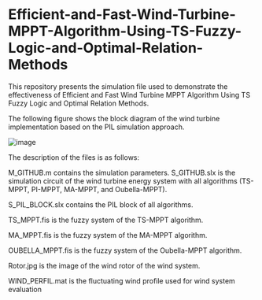 # Efficient-and-Fast-Wind-Turbine-MPPT-Algorithm-Using-TS-Fuzzy-Logic-and-Optimal-Relation-Methods
This repository presents the simulation file used to demonstrate the effectiveness of Efficient and Fast Wind Turbine MPPT Algorithm Using TS Fuzzy Logic and Optimal Relation Methods.

The following figure shows the block diagram of the wind turbine implementation based on the PIL simulation approach.

![image](https://github.com/DavidRLF/Efficient-and-Fast-Wind-Turbine-MPPT-Algorithm-Using-TS-Fuzzy-Logic-and-Optimal-Relation-Methods/assets/110740414/9f588219-39e1-4184-a3fd-ddb43edd9027)

The description of the files is as follows:

M_GITHUB.m  contains the simulation parameters.
S_GITHUB.slx is the simulation circuit of the wind turbine energy system with all algorithms (TS-MPPT, PI-MPPT, MA-MPPT, and Oubella-MPPT).

S_PIL_BLOCK.slx contains the PIL block of all algorithms.

TS_MPPT.fis  is the fuzzy system of the TS-MPPT algorithm.

MA_MPPT.fis is the fuzzy system of the MA-MPPT algorithm.

OUBELLA_MPPT.fis is the fuzzy system of the Oubella-MPPT algorithm.

Rotor.jpg is the image of the wind rotor of the wind system.

WIND_PERFIL.mat is the fluctuating wind profile used for wind system evaluation
